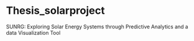 # Thesis_solarproject
SUNRG: Exploring Solar Energy Systems through Predictive Analytics and a data Visualization Tool
